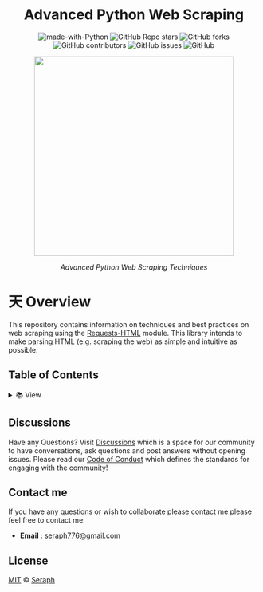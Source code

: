 <div id="top" align="center">

# Advanced Python Web Scraping

![made-with-Python](https://img.shields.io/badge/Python-blue?&logo=python&logoColor=yellow&label=Built%20with&style=for-the-badge&labelColor=grey)
![GitHub Repo stars](https://img.shields.io/github/stars/seraph776/advanced-python-web-scraping?color=yellow&style=for-the-badge&labelColor=grey&label=stars)
![GitHub forks](https://img.shields.io/github/forks/seraph776/advanced-python-web-scraping?color=green&style=for-the-badge&labelColor=grey&label=folksb)
![GitHub contributors](https://img.shields.io/github/contributors/seraph776/advanced-python-web-scraping?color=brightgreen&style=for-the-badge&labelColor=grey&label=Contributors)
![GitHub issues](https://img.shields.io/github/issues-raw/seraph776/advanced-python-web-scraping?color=red&style=for-the-badge&labelColor=grey&label=issues)
![GitHub](https://img.shields.io/github/license/seraph776/advanced-python-web-scraping?color=blue&style=for-the-badge&labelColor=grey&label=License)
 
<img src="https://user-images.githubusercontent.com/72005563/193153931-1d4aec4f-f7ab-4b30-95fb-635ca3e7333c.png" width=400>
  
_Advanced Python Web Scraping Techniques_

</div>

# 天 Overview

This repository contains information on techniques and best practices on web scraping using the [Requests-HTML](https://requests.readthedocs.io/projects/requests-html/en/latest/) module. This library intends to make parsing HTML (e.g. scraping the web) as simple and intuitive as possible.



##  Table of Contents


<details>

- **[About Web Scraping](https://github.com/seraph776/advanced-python-web-scraping/tree/main/content/about-web-scraping)**
- **[How Websites Detect Scraping](https://github.com/seraph776/advanced-python-web-scraping/tree/main/content/how-websites-detect)** 
- **[Common Scraper Traps](https://github.com/seraph776/advanced-python-web-scraping/tree/main/content/common-scraper-traps)**
- **[How to Avoid Detection](https://github.com/seraph776/advanced-python-web-scraping/tree/main/content/how-websites-detect)** 
- **[Requetss-HTML Basics](https://github.com/seraph776/advanced-python-web-scraping/tree/main/content/requests-html-basics)**  
- **[Advanced Techniques](https://github.com/seraph776/advanced-python-web-scraping/tree/main/content/advanced-techniques)**
  - [Render JavaScript](https://github.com/seraph776/advanced-python-web-scraping/tree/main/content/advanced-techniques/render-javascript)
  - [Login Authentication](https://github.com/seraph776/advanced-python-web-scraping/tree/main/content/advanced-techniques/login-authentication)
  - [Spoof User Agents](https://github.com/seraph776/advanced-python-web-scraping/tree/main/content/advanced-techniques/spoof-user-agents)
  - [Using Proxies](https://github.com/seraph776/advanced-python-web-scraping/blob/main/content/advanced-techniques/using-proxies-servers)
  - [Infinite Scroll](https://github.com/seraph776/advanced-python-web-scraping/tree/main/content/advanced-techniques/infinite-scroll)
- **[CSS Selectors](https://github.com/seraph776/advanced-python-web-scraping/tree/main/content/css-selectors)** 
- **[XPath](https://github.com/seraph776/advanced-python-web-scraping/tree/main/content/xpath)**  
- **[Regex](https://github.com/seraph776/advanced-python-web-scraping/tree/main/content/regex)**  
- **[Storing Your Data](https://github.com/seraph776/advanced-python-web-scraping/tree/main/content/storing-data)** 
  - [SQLite3](https://github.com/seraph776/advanced-python-web-scraping/blob/main/content/storing-data/sqlite3/)
  - [csv](https://github.com/seraph776/advanced-python-web-scraping/tree/main/content/storing-data/csv)
  - [json](https://github.com/seraph776/advanced-python-web-scraping/tree/main/content/storing-data/json) 
- **[Logging]( https://github.com/seraph776/advanced-python-web-scraping/tree/main/content/logging)** 
- **[Resources](https://github.com/seraph776/advanced-python-web-scraping/tree/main/resources)** 
 

 
<summary> 📚 View </summary>

</details>


## Discussions

Have any Questions? Visit [Discussions](https://github.com/seraph776/webscrape_template/discussions) which is a space for our community to have conversations, ask questions and post answers without opening issues. Please read our [Code of Conduct](https://github.com/seraph776/webscrape_template/blob/main/CODE-OF-CONDUCT.md) which defines the  standards for engaging with the community!


## Contact me

If you have any questions or wish to collaborate please contact me please feel free to contact me:  

- **Email** : [seraph776@gmail.com](mailto:seraph776@gmail.com)


## License 

[MIT](https://github.com/seraph776/webscrape_template/blob/main/LICENSE) © [Seraph](https://github.com/seraph776) 
